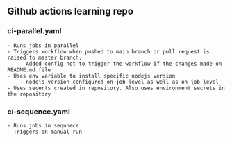 ## Github actions learning repo

### ci-parallel.yaml
    - Runs jobs in parallel
    - Triggers workflow when pushed to main branch or pull request is raised to master branch.
        - Added config not to trigger the workflow if the changes made on README.md file 
    - Uses env variable to install specific nodejs version
        - nodejs version configured on job level as well as on job level
    - Uses secerts created in repository. Also uses environment secrets in the repository

### ci-sequence.yaml
    - Runs jobs in sequnece
    - Triggers on manual run